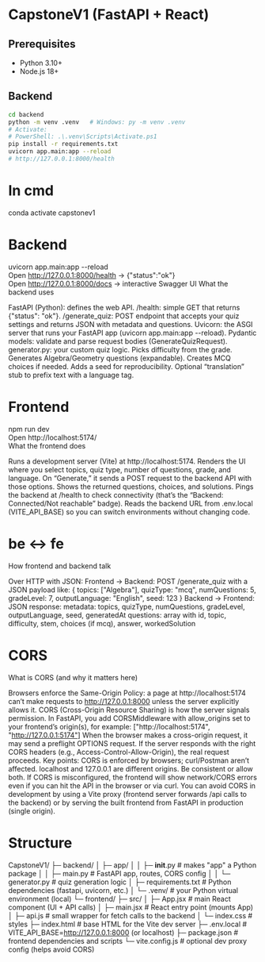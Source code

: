 # CapstoneV1 (FastAPI + React)

## Prerequisites
- Python 3.10+
- Node.js 18+

## Backend
```bash
cd backend
python -m venv .venv   # Windows: py -m venv .venv
# Activate:
# PowerShell: .\.venv\Scripts\Activate.ps1
pip install -r requirements.txt
uvicorn app.main:app --reload
# http://127.0.0.1:8000/health
```



# In cmd
conda activate capstonev1

# Backend
uvicorn app.main:app --reload  
Open http://127.0.0.1:8000/health → {"status":"ok"}  
Open http://127.0.0.1:8000/docs → interactive Swagger UI
What the backend uses

FastAPI (Python): defines the web API.
/health: simple GET that returns {"status": "ok"}.
/generate_quiz: POST endpoint that accepts your quiz settings and returns JSON with metadata and questions.
Uvicorn: the ASGI server that runs your FastAPI app (uvicorn app.main:app --reload).
Pydantic models: validate and parse request bodies (GenerateQuizRequest).
generator.py: your custom quiz logic.
Picks difficulty from the grade.
Generates Algebra/Geometry questions (expandable).
Creates MCQ choices if needed.
Adds a seed for reproducibility.
Optional “translation” stub to prefix text with a language tag.

# Frontend
npm run dev  
Open http://localhost:5174/  
What the frontend does

Runs a development server (Vite) at http://localhost:5174.
Renders the UI where you select topics, quiz type, number of questions, grade, and language.
On “Generate,” it sends a POST request to the backend API with those options.
Shows the returned questions, choices, and solutions.
Pings the backend at /health to check connectivity (that’s the “Backend: Connected/Not reachable” badge).
Reads the backend URL from .env.local (VITE_API_BASE) so you can switch environments without changing code.

# be <-> fe
How frontend and backend talk

Over HTTP with JSON:
Frontend → Backend: POST /generate_quiz with a JSON payload like:
{ topics: ["Algebra"], quizType: "mcq", numQuestions: 5, gradeLevel: 7, outputLanguage: "English", seed: 123 }
Backend → Frontend: JSON response:
metadata: topics, quizType, numQuestions, gradeLevel, outputLanguage, seed, generatedAt
questions: array with id, topic, difficulty, stem, choices (if mcq), answer, workedSolution

# CORS
What is CORS (and why it matters here)

Browsers enforce the Same-Origin Policy: a page at http://localhost:5174 can’t make requests to http://127.0.0.1:8000 unless the server explicitly allows it.
CORS (Cross-Origin Resource Sharing) is how the server signals permission.
In FastAPI, you add CORSMiddleware with allow_origins set to your frontend’s origin(s), for example:
["http://localhost:5174", "http://127.0.0.1:5174"]
When the browser makes a cross-origin request, it may send a preflight OPTIONS request. If the server responds with the right CORS headers (e.g., Access-Control-Allow-Origin), the real request proceeds.
Key points:
CORS is enforced by browsers; curl/Postman aren’t affected.
localhost and 127.0.0.1 are different origins. Be consistent or allow both.
If CORS is misconfigured, the frontend will show network/CORS errors even if you can hit the API in the browser or via curl.
You can avoid CORS in development by using a Vite proxy (frontend server forwards /api calls to the backend) or by serving the built frontend from FastAPI in production (single origin).


# Structure
CapstoneV1/
├─ backend/
│  ├─ app/
│  │  ├─ __init__.py         # makes "app" a Python package
│  │  ├─ main.py             # FastAPI app, routes, CORS config
│  │  └─ generator.py        # quiz generation logic
│  ├─ requirements.txt       # Python dependencies (fastapi, uvicorn, etc.)
│  └─ .venv/                 # your Python virtual environment (local)
└─ frontend/
   ├─ src/
   │  ├─ App.jsx             # main React component (UI + API calls)
   │  ├─ main.jsx            # React entry point (mounts App)
   │  ├─ api.js              # small wrapper for fetch calls to the backend
   │  └─ index.css           # styles
   ├─ index.html             # base HTML for the Vite dev server
   ├─ .env.local             # VITE_API_BASE=http://127.0.0.1:8000 (or localhost)
   ├─ package.json           # frontend dependencies and scripts
   └─ vite.config.js         # optional dev proxy config (helps avoid CORS)